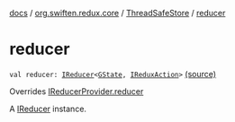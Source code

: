 [docs](../../index.md) / [org.swiften.redux.core](../index.md) / [ThreadSafeStore](index.md) / [reducer](./reducer.md)

# reducer

`val reducer: `[`IReducer`](../-i-reducer.md)`<`[`GState`](index.md#GState)`, `[`IReduxAction`](../-i-redux-action.md)`>` [(source)](https://github.com/protoman92/KotlinRedux/tree/master/common/common-core/src/main/kotlin/org/swiften/redux/core/ThreadSafeStore.kt#L22)

Overrides [IReducerProvider.reducer](../-i-reducer-provider/reducer.md)

A [IReducer](../-i-reducer.md) instance.

